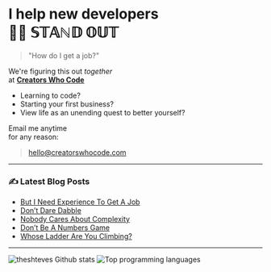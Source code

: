 # I help new developers<br>💃🕺 𝕊𝕋𝔸ℕ𝔻 𝕆𝕌𝕋

> "How do I get a job?"

We're figuring this out _together_
<br>at [**Creators Who Code**](https://creatorswhocode.com)

* Learning to code?
* Starting your first business?
* View life as an unending quest to better yourself?

Email me anytime
<br>for any reason:

> hello@creatorswhocode.com

---

### ✍️ Latest Blog Posts

<!-- BLOG-POST-LIST:START -->
- [But I Need Experience To Get A Job](https://creatorswhocode.com/blog/but-i-need-experience)
- [Don’t Dare Dabble](https://creatorswhocode.com/blog/dont-dare-dabble)
- [Nobody Cares About Complexity](https://creatorswhocode.com/blog/about-complexity)
- [Don’t Be A Numbers Game](https://creatorswhocode.com/blog/numbers-game)
- [Whose Ladder Are You Climbing?](https://creatorswhocode.com/blog/whose-ladder)
<!-- BLOG-POST-LIST:END -->

---

![theshteves Github stats](https://github-readme-stats.vercel.app/api?username=theshteves&show_icons=true&count_private=true&hide=contribs)
![Top programming languages](https://github-readme-stats.vercel.app/api/top-langs/?username=theshteves&layout=compact)
